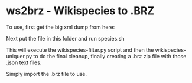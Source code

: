 # ws2brz - Wikispecies to .BRZ

To use, first get the big xml dump from here:

Next put the file in this folder and run species.sh

This will execute the wikispecies-filter.py script and then the wikispecies-uniquer.py
to do the final cleanup, finally creating a .brz zip file with those .json text files.

Simply import the .brz file to use.

